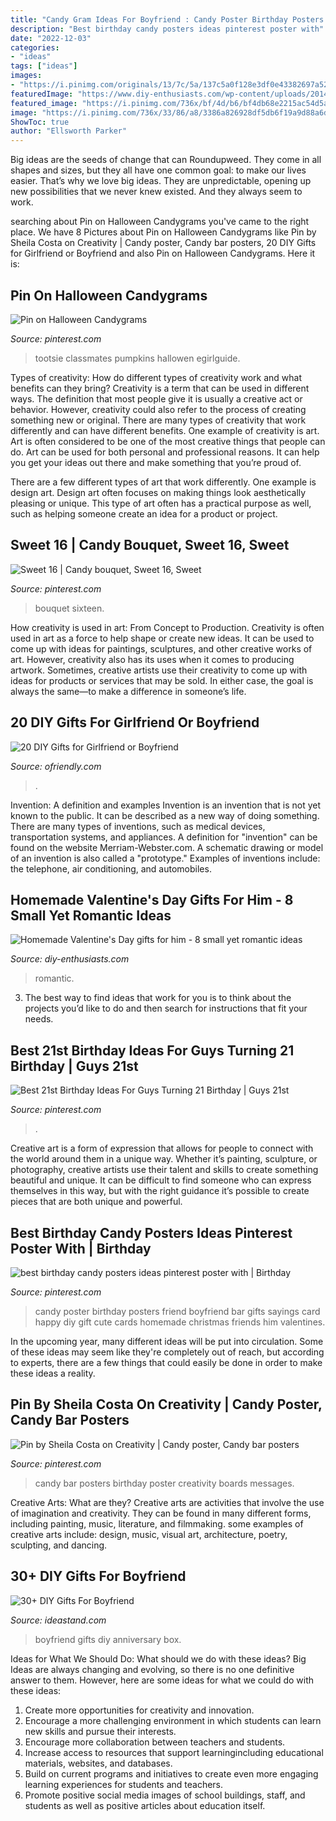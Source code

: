 ```yaml
---
title: "Candy Gram Ideas For Boyfriend : Candy Poster Birthday Posters Friend Boyfriend Bar Gifts Sayings Card Happy Diy Gift Cute Cards Homemade Christmas Friends Him Valentines"
description: "Best birthday candy posters ideas pinterest poster with"
date: "2022-12-03"
categories:
- "ideas"
tags: ["ideas"]
images:
- "https://i.pinimg.com/originals/13/7c/5a/137c5a0f128e3df0e43382697a523a23.jpg"
featuredImage: "https://www.diy-enthusiasts.com/wp-content/uploads/2014/01/homemade-valentines-day-gifts-for-him-jar-reasons-to-love-messages.jpg"
featured_image: "https://i.pinimg.com/736x/bf/4d/b6/bf4db68e2215ac54d5aeb95a055b7082--creativity.jpg"
image: "https://i.pinimg.com/736x/33/86/a8/3386a826928df5db6f19a9d88a6d1fcc--fun-halloween-treats-halloween-cards.jpg"
ShowToc: true
author: "Ellsworth Parker"
---
```



Big ideas are the seeds of change that can Roundupweed. They come in all shapes and sizes, but they all have one common goal: to make our lives easier. That’s why we love big ideas. They are unpredictable, opening up new possibilities that we never knew existed. And they always seem to work.

	

		
searching about Pin on Halloween Candygrams you've came to the right place. We have 8 Pictures about Pin on Halloween Candygrams like Pin by Sheila Costa on Creativity | Candy poster, Candy bar posters, 20 DIY Gifts for Girlfriend or Boyfriend and also Pin on Halloween Candygrams. Here it is:
		
    
## Pin On Halloween Candygrams

<img loading=lazy src="https://i.pinimg.com/736x/33/86/a8/3386a826928df5db6f19a9d88a6d1fcc--fun-halloween-treats-halloween-cards.jpg" onerror="this.onerror=null;this.src='https://tse4.mm.bing.net/th?id=OIP.WMxsNFxdT38kNmbooXzUDAHaFj&amp;pid=15.1';" alt="Pin on Halloween Candygrams">

_Source: pinterest.com_

>tootsie classmates pumpkins hallowen egirlguide. 

	

Types of creativity: How do different types of creativity work and what benefits can they bring?
Creativity is a term that can be used in different ways. The definition that most people give it is usually a creative act or behavior. However, creativity could also refer to the process of creating something new or original. There are many types of creativity that work differently and can have different benefits. 
One example of creativity is art. Art is often considered to be one of the most creative things that people can do. Art can be used for both personal and professional reasons. It can help you get your ideas out there and make something that you’re proud of. 

There are a few different types of art that work differently. One example is design art. Design art often focuses on making things look aesthetically pleasing or unique. This type of art often has a practical purpose as well, such as helping someone create an idea for a product or project.

    
## Sweet 16 | Candy Bouquet, Sweet 16, Sweet

<img loading=lazy src="https://i.pinimg.com/originals/13/7c/5a/137c5a0f128e3df0e43382697a523a23.jpg" onerror="this.onerror=null;this.src='https://tse3.mm.bing.net/th?id=OIP.yPGo3K8ax7L1Tt4XTRKitQHaJ4&amp;pid=15.1';" alt="Sweet 16 | Candy bouquet, Sweet 16, Sweet">

_Source: pinterest.com_

>bouquet sixteen. 

	

How creativity is used in art: From Concept to Production.
Creativity is often used in art as a force to help shape or create new ideas. It can be used to come up with ideas for paintings, sculptures, and other creative works of art. However, creativity also has its uses when it comes to producing artwork. Sometimes, creative artists use their creativity to come up with ideas for products or services that may be sold. In either case, the goal is always the same—to make a difference in someone’s life.

    
## 20 DIY Gifts For Girlfriend Or Boyfriend

<img loading=lazy src="https://ofriendly.com/wp-content/uploads/2016/12/diy-gifts-for-girlfriend-or-boyfriend/6-diy-gifts-for-girlfriend-or-boyfriend.jpg" onerror="this.onerror=null;this.src='https://tse2.mm.bing.net/th?id=OIP.VnIebUvP8OTjzlFzX6tfNQHaLG&amp;pid=15.1';" alt="20 DIY Gifts for Girlfriend or Boyfriend">

_Source: ofriendly.com_

>. 

	

Invention: A definition and examples
Invention is an invention that is not yet known to the public. It can be described as a new way of doing something. There are many types of inventions, such as medical devices, transportation systems, and appliances. 
A definition for "invention" can be found on the website Merriam-Webster.com. A schematic drawing or model of an invention is also called a "prototype." 
Examples of inventions include: the telephone, air conditioning, and automobiles.

    
## Homemade Valentine&#039;s Day Gifts For Him - 8 Small Yet Romantic Ideas

<img loading=lazy src="https://www.diy-enthusiasts.com/wp-content/uploads/2014/01/homemade-valentines-day-gifts-for-him-jar-reasons-to-love-messages.jpg" onerror="this.onerror=null;this.src='https://tse2.mm.bing.net/th?id=OIP.vvN-V-FnLyp91N14Yw_wfwHaHi&amp;pid=15.1';" alt="Homemade Valentine&#039;s Day gifts for him - 8 small yet romantic ideas">

_Source: diy-enthusiasts.com_

>romantic. 

	

3. The best way to find ideas that work for you is to think about the projects you’d like to do and then search for instructions that fit your needs.

    
## Best 21st Birthday Ideas For Guys Turning 21 Birthday | Guys 21st

<img loading=lazy src="https://i.pinimg.com/736x/51/2c/b9/512cb94987ae309a4b95f8999e9f9bf7.jpg" onerror="this.onerror=null;this.src='https://tse2.mm.bing.net/th?id=OIP.xbvJbHQIoOI_jKfwinasOQHaK-&amp;pid=15.1';" alt="Best 21st Birthday Ideas For Guys Turning 21 Birthday | Guys 21st">

_Source: pinterest.com_

>. 

	

Creative art is a form of expression that allows for people to connect with the world around them in a unique way. Whether it’s painting, sculpture, or photography, creative artists use their talent and skills to create something beautiful and unique. It can be difficult to find someone who can express themselves in this way, but with the right guidance it’s possible to create pieces that are both unique and powerful.

    
## Best Birthday Candy Posters Ideas Pinterest Poster With | Birthday

<img loading=lazy src="https://i.pinimg.com/736x/5f/c5/5a/5fc55a9dcfaddc553b11084ecebc3ef8.jpg" onerror="this.onerror=null;this.src='https://tse3.mm.bing.net/th?id=OIP.sx9JD8aJgPc4pW7TM0L8EAHaNL&amp;pid=15.1';" alt="best birthday candy posters ideas pinterest poster with | Birthday">

_Source: pinterest.com_

>candy poster birthday posters friend boyfriend bar gifts sayings card happy diy gift cute cards homemade christmas friends him valentines. 

	

In the upcoming year, many different ideas will be put into circulation. Some of these ideas may seem like they're completely out of reach, but according to experts, there are a few things that could easily be done in order to make these ideas a reality.

    
## Pin By Sheila Costa On Creativity | Candy Poster, Candy Bar Posters

<img loading=lazy src="https://i.pinimg.com/736x/bf/4d/b6/bf4db68e2215ac54d5aeb95a055b7082--creativity.jpg" onerror="this.onerror=null;this.src='https://tse1.mm.bing.net/th?id=OIP.9cJYyH4QvsSiNSTpLQATBgHaJj&amp;pid=15.1';" alt="Pin by Sheila Costa on Creativity | Candy poster, Candy bar posters">

_Source: pinterest.com_

>candy bar posters birthday poster creativity boards messages. 

	

Creative Arts: What are they?
Creative arts are activities that involve the use of imagination and creativity. They can be found in many different forms, including painting, music, literature, and filmmaking. some examples of creative arts include: design, music, visual art, architecture, poetry, sculpting, and dancing.

    
## 30+ DIY Gifts For Boyfriend

<img loading=lazy src="http://ideastand.com/wp-content/uploads/2016/11/diy-gifts-for-boyfriend/36-diy-gifts-for-boyfriend.jpg" onerror="this.onerror=null;this.src='https://tse3.mm.bing.net/th?id=OIP.Ttc_ex06rWu6ZsEDKUkQhQHaLX&amp;pid=15.1';" alt="30+ DIY Gifts For Boyfriend">

_Source: ideastand.com_

>boyfriend gifts diy anniversary box. 

	

Ideas for What We Should Do: What should we do with these ideas?
Big Ideas are always changing and evolving, so there is no one definitive answer to them. However, here are some ideas for what we could do with these ideas: 
1. Create more opportunities for creativity and innovation. 
2. Encourage a more challenging environment in which students can learn new skills and pursue their interests. 
3. Encourage more collaboration between teachers and students. 
4. Increase access to resources that support learningincluding educational materials, websites, and databases. 
5. Build on current programs and initiatives to create even more engaging learning experiences for students and teachers. 
6. Promote positive social media images of school buildings, staff, and students as well as positive articles about education itself.

